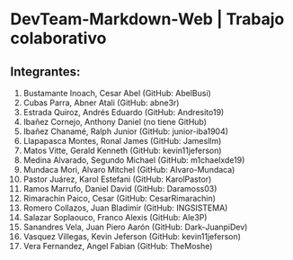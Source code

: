 # DevTeam-Markdown-Web | Trabajo colaborativo

## Integrantes:

1.	Bustamante Inoach, Cesar Abel (GitHub: AbelBusi)
2.	Cubas Parra, Abner Atali (GitHub: abne3r)
3.	Estrada Quiroz, Andrés Eduardo (GitHub: Andresito19)
4.	Ibañez Cornejo, Anthony Daniel (no tiene GitHub)
5.	Ibañez Chanamé, Ralph Junior (GitHub: junior-iba1904)
6.	Llapapasca Montes, Ronal James (GitHub: Jamesllm)
7.	Matos Vitte, Gerald Kenneth (GitHub: kevin11jeferson)
8.	Medina Alvarado, Segundo Michael (GitHub: m1chaelxde19)
9.	Mundaca Mori, Alvaro Mitchel (GitHub: Alvaro-Mundaca)
10.	Pastor Juárez, Karol Estefani (GitHub: KarolPastor)
11.	Ramos Marrufo, Daniel David (GitHub: Daramoss03)
12. Rimarachin Paico, Cesar (GitHub: CesarRimarachin)
13.	Romero Collazos, Juan Bladimir (GitHub: INGSISTEMA)
14.	Salazar Soplaouco, Franco Alexis (GitHub: Ale3P)
15.	Sanandres Vela, Juan Piero Aarón (GitHub: Dark-JuanpiDev)
16.	Vasquez Villegas, Kevin Jeferson (GitHub: kevin11jeferson)
17.	Vera Fernandez, Angel Fabian (GitHub: TheMoshe)
